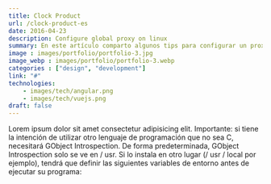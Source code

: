 ```yaml
---
title: Clock Product
url: /clock-product-es
date: 2016-04-23
description: Configure global proxy on linux
summary: En este artículo comparto algunos tips para configurar un proxy global en sistemas operativos GNU/Linux
image : images/portfolio/portfolio-3.jpg
image_webp : images/portfolio/portfolio-3.webp
categories : ["design", "development"]
link: "#"
technologies:
    - images/tech/angular.png
    - images/tech/vuejs.png
draft: false
---
```


Lorem ipsum dolor sit amet consectetur adipisicing elit. Importante: si tiene la intención de utilizar otro lenguaje de programación que no sea C, necesitará GObject Introspection. De forma predeterminada, GObject Introspection solo se ve en / usr. Si lo instala en otro lugar (/ usr / local por ejemplo), tendrá que definir las siguientes variables de entorno antes de ejecutar su programa:
